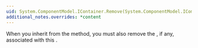 ```yaml
---
uid: System.ComponentModel.IContainer.Remove(System.ComponentModel.IComponent)
additional_notes.overrides: *content
---
```


<p>When you inherit from the <xref href="System.ComponentModel.IContainer.Remove(System.ComponentModel.IComponent)"></xref> method, you must also remove the <xref href="System.ComponentModel.ISite"></xref>, if any, associated with this <xref href="System.ComponentModel.IComponent"></xref>.</p>


